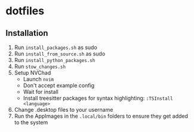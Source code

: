 # dotfiles

## Installation

1. Run `install_packages.sh` as sudo
2. Run `install_from_source.sh` as sudo
3. Run `install_python_packages.sh`
3. Run `stow_changes.sh`
4. Setup NVChad
    - Launch `nvim`
    - Don't accept example config
    - Wait for install
    - Install treesitter packages for syntax highlighting: `:TSInstall <language>`
5. Change .desktop files to your username
6. Run the AppImages in the `.local/bin` folders to ensure they get added to the system
